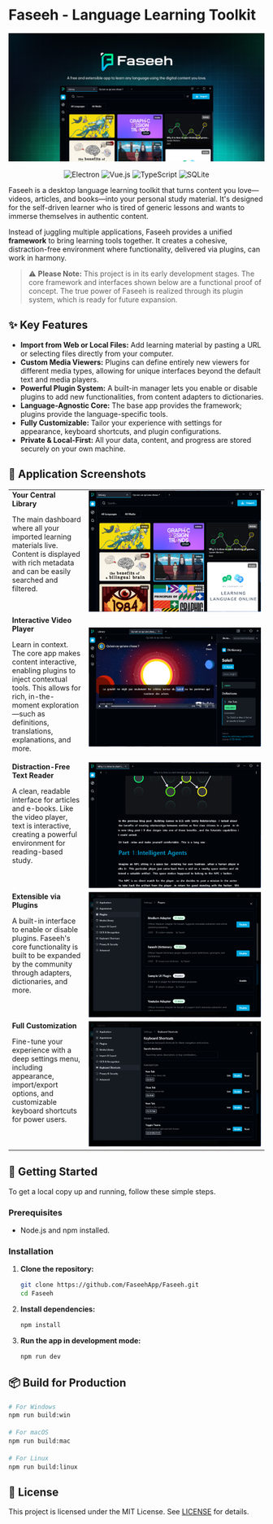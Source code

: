 # Faseeh - Language Learning Toolkit

![Faseeh Application Banner](screenshots/Faseeh-App.jpg)

<p align="center">
  <img src="https://img.shields.io/badge/Electron-47848F?style=for-the-badge&logo=electron&logoColor=white" alt="Electron">
  <img src="https://img.shields.io/badge/Vue.js-4FC08D?style=for-the-badge&logo=vuedotjs&logoColor=white" alt="Vue.js">
  <img src="https://img.shields.io/badge/TypeScript-3178C6?style=for-the-badge&logo=typescript&logoColor=white" alt="TypeScript">
  <img src="https://img.shields.io/badge/SQLite-003B57?style=for-the-badge&logo=sqlite&logoColor=white" alt="SQLite">
</p>

Faseeh is a desktop language learning toolkit that turns content you love—videos, articles, and books—into your personal study material. It's designed for the self-driven learner who is tired of generic lessons and wants to immerse themselves in authentic content.

Instead of juggling multiple applications, Faseeh provides a unified **framework** to bring learning tools together. It creates a cohesive, distraction-free environment where functionality, delivered via plugins, can work in harmony.

> ⚠️ **Please Note:** This project is in its early development stages. The core framework and interfaces shown below are a functional proof of concept. The true power of Faseeh is realized through its plugin system, which is ready for future expansion.

## ✨ Key Features

- **Import from Web or Local Files:** Add learning material by pasting a URL or selecting files directly from your computer.
- **Custom Media Viewers:** Plugins can define entirely new viewers for different media types, allowing for unique interfaces beyond the default text and media players.
- **Powerful Plugin System:** A built-in manager lets you enable or disable plugins to add new functionalities, from content adapters to dictionaries.
- **Language-Agnostic Core:** The base app provides the framework; plugins provide the language-specific tools.
- **Fully Customizable:** Tailor your experience with settings for appearance, keyboard shortcuts, and plugin configurations.
- **Private & Local-First:** All your data, content, and progress are stored securely on your own machine.

## 📸 Application Screenshots

<table cellpadding="15" cellspacing="0" style="border: none;">
  <tr>
    <td width="30%" valign="top">
      <strong>Your Central Library</strong>
      <p>The main dashboard where all your imported learning materials live. Content is displayed with rich metadata and can be easily searched and filtered.</p>
    </td>
    <td width="70%">
      <img src="screenshots/library.png" alt="User Library Screenshot">
    </td>
  </tr>
  <tr>
    <td width="30%" valign="top">
      <strong>Interactive Video Player</strong>
      <p>Learn in context. The core app makes content interactive, enabling plugins to inject contextual tools. This allows for rich, in-the-moment exploration—such as definitions, translations, explanations, and more.</p>
    </td>
    <td width="70%">
      <img src="screenshots/video-player-with-dictionary-plugin.png" alt="Interactive Video Player Screenshot">
    </td>
  </tr>
    <tr>
    <td width="30%" valign="top">
      <strong>Distraction-Free Text Reader</strong>
      <p>A clean, readable interface for articles and e-books. Like the video player, text is interactive, creating a powerful environment for reading-based study.</p>
    </td>
    <td width="70%">
      <img src="screenshots/text-reader.png" alt="Text Viewer Screenshot">
    </td>
  </tr>
  <tr>
    <td width="30%" valign="top">
      <strong>Extensible via Plugins</strong>
      <p>A built-in interface to enable or disable plugins. Faseeh's core functionality is built to be expanded by the community through adapters, dictionaries, and more.</p>
    </td>
    <td width="70%">
      <img src="screenshots/settings-plugin-manager.png" alt="Plugin Management Screenshot">
    </td>
  </tr>
  <tr>
    <td width="30%" valign="top">
      <strong>Full Customization</strong>
      <p>Fine-tune your experience with a deep settings menu, including appearance, import/export options, and customizable keyboard shortcuts for power users.</p>
    </td>
    <td width="70%">
      <img src="screenshots/settings-hotkeys-manager.png" alt="Settings and Shortcuts Screenshot">
    </td>
  </tr>
</table>

## 🚀 Getting Started

To get a local copy up and running, follow these simple steps.

### Prerequisites

- Node.js and npm installed.

### Installation

1.  **Clone the repository:**
    ```sh
    git clone https://github.com/FaseehApp/Faseeh.git
    cd Faseeh
    ```
2.  **Install dependencies:**
    ```sh
    npm install
    ```
3.  **Run the app in development mode:**
    ```sh
    npm run dev
    ```

## 📦 Build for Production

```sh
# For Windows
npm run build:win

# For macOS
npm run build:mac

# For Linux
npm run build:linux
```

## 📜 License

This project is licensed under the MIT License. See [LICENSE](LICENSE) for details.
